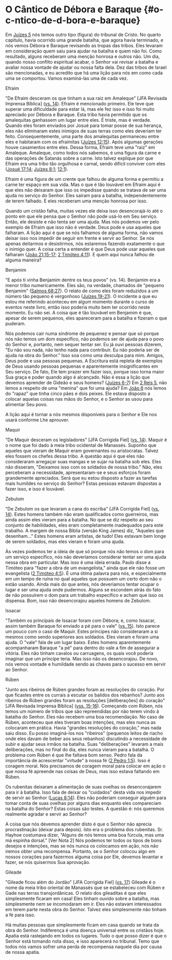 # O Cântico de Débora e Baraque {#o-c-ntico-de-d-bora-e-baraque}

Em [Juízes 5](http://bibliaonline.com.br/acf/jz/5) nós temos outro tipo (figura) do tribunal de Cristo. No quarto capítulo, havia ocorrido uma grande batalha, que agora havia terminado, e nós vemos Débora e Baraque revisando as tropas das tribos. Eles levaram em consideração quem saiu para ajudar na batalha e quem não foi. Como resultado, alguns receberam uma menção honrosa e outros não. Um dia, quando nosso conflito espiritual acabar, o Senhor vai revisar a batalha e avaliar nossa vontade de ajudar ou nossa falta dela. Dez das tribos de Israel são mencionadas, e eu acredito que há uma lição para nós em como cada uma se comportou. Vamos examiná-las uma de cada vez.

Efraim

&quot;De Efraim desceram os que tinham a sua raiz em Amaleque&quot; [JFA Revisada Imprensa Bíblica] ([vs. 14](http://bibliaonline.com.br/acf/jz/5/14)). Efraim é mencionado primeiro. Ele teve que superar uma dificuldade para estar lá, mas ele fez isso e isso foi muito apreciado por Débora e Baraque. Esta tribo havia permitido que os amalequitas ganhassem um lugar entre eles. É triste, mas é verdade. Quando eles foram enviados por Josué para tomar posse de sua herança, eles não eliminaram estes inimigos de suas terras como eles deveriam ter feito. Consequentemente, uma parte dos amalequitas permaneceu entre eles e habitaram com os efraimitas ([Juízes 12:15](http://bibliaonline.com.br/acf/jz/12/15)). Após algumas gerações houve casamentos entre eles. Dessa forma, Efraim teve uma &quot;raiz&quot; em Amaleque. Amaleque, como todos nós sabemos, é uma figura da carne e das operações de Satanás sobre a carne. Isto talvez explique por que Efraim era uma tribo tão orgulhosa e carnal, sendo difícil conviver com eles ([Josué 17:14](http://bibliaonline.com.br/acf/js/17/14); [Juízes 8:1](http://bibliaonline.com.br/acf/jz/8/1); [12:1](http://bibliaonline.com.br/acf/jz/12/1)).

Efraim é uma figura de um crente que falhou de alguma forma e permitiu a carne ter espaço em sua vida. Mas o que é tão louvável em Efraim aqui é que eles não deixaram que isso os impedisse quando se tratava de ser uma ajuda no serviço do Senhor. Eles saíram para a batalha, independentemente de terem falhado. E eles receberam uma menção honrosa por isso.

Quando um cristão falha, muitas vezes ele deixa isso desencorajá-lo até o ponto em que ele pensa que o Senhor não pode usá-lo em Seu serviço. Então, ele desiste e não tenta ser uma ajuda. Mas nós podemos ver pelo exemplo de Efraim que isso não é verdade. Deus pode e usa aqueles que falharam. A lição aqui é que se nós falhamos de alguma forma, não vamos deixar isso nos impedir de seguir em frente e servir ao Senhor. Se nós apenas deitarmos e desistirmos, nós estaremos fazendo exatamente o que o inimigo quer. A coisa certa a entender é que Deus pode usar aqueles que falharam ([João 21:15-17](http://bibliaonline.com.br/acf/jo/21/15-17); [2 Timóteo 4:11](http://bibliaonline.com.br/acf/2tm/4/11)). E quem aqui nunca falhou de alguma maneira?

Benjamim

&quot;E após ti vinha Benjamim dentre os teus povos&quot; (vs. 14). Benjamim era a menor tribo numericamente. Eles são, na verdade, chamados de &quot;pequeno Benjamim&quot; ([Salmos 68:27](http://bibliaonline.com.br/acf/sl/68/27)). O relato de como eles foram reduzidos a um número tão pequeno é vergonhoso ([Juízes 19-21](http://bibliaonline.com.br/acf/jz/19/-21)). O incidente a que eu estou me referindo aconteceu em algum momento durante o curso de eventos neste livro, então isso poderia muito bem ter ocorrido neste momento. Eu não sei. A coisa que é tão louvável em Benjamim é que, apesar de serem pequenos, eles apareceram para a batalha e fizeram o que puderam.

Nós podemos cair numa síndrome de pequenez e pensar que só porque nós não temos um dom específico, não podemos ser de ajuda para o povo do Senhor e, portanto, nem sequer tentar ser. Eu já ouvi pessoas dizerem, &quot;Eu não sou nada, não tenho nada para contribuir. Eu não poderia ser de ajuda na obra do Senhor.&quot; Isso soa como uma desculpa para mim. Amigos, Deus pode e usa pessoas pequenas. A Escritura está repleta de exemplos de Deus usando pessoas pequenas e aparentemente insignificantes em Seu serviço. De fato, Ele tem prazer em fazer isso, porque isso torna maior Sua graça e poder quando algo é alcançado. Não é essa a lição que devemos aprender de Gideão e seus homens? ([Juízes 6-7](http://bibliaonline.com.br/acf/jz/6/-7)) Em [2 Reis 5](http://bibliaonline.com.br/acf/2rs/5), não lemos a respeito de uma &quot;menina&quot; que foi uma ajuda? Em [João 6](http://bibliaonline.com.br/acf/jo/6) nós lemos do &quot;rapaz&quot; que tinha cinco pães e dois peixes. Ele estava disposto a colocar aquelas coisas nas mãos do Senhor, e o Senhor as usou para alimentar Seu povo.

A lição aqui é tornar a nós mesmos disponíveis para o Senhor e Ele nos usará conforme Lhe aprouver.

Maquir

&quot;De Maquir desceram os legisladores&quot; [JFA Corrigida Fiel] ([vs. 14](http://bibliaonline.com.br/acf/jz/5/14)). Maquir é o nome que foi dado à meia tribo ocidental de Manassés. Suponho que aqueles que vieram de Maquir eram governantes ou aristocratas. Talvez eles fossem os chefes dessa tribo. A questão aqui é que eles não consideraram arregaçar suas mangas e se sujar na batalha sob eles. Eles não disseram, &quot;Deixamos isso com os soldados de nossa tribo.&quot; Não, eles perceberam a necessidade, apresentaram-se e seus esforços foram grandemente apreciados. Será que eu estou disposto a fazer as tarefas mais humildes no serviço do Senhor? Estas pessoas estavam dispostas a fazer isso, e isso é louvável.

Zebulom

&quot;De Zebulom os que levaram a cana do escriba&quot; [JFA Corrigida Fiel] ([vs. 14](http://bibliaonline.com.br/acf/jz/5/14)). Estes homens também não eram qualificados como guerreiros, mas ainda assim eles vieram para a batalha. No que se diz respeito ao seu conjunto de habilidades, eles eram completamente inadequados para este trabalho. A margem de nossa Bíblia (versão King James) diz, &quot;Aqueles que desenham...&quot; Estes homens eram artistas, de tudo! Eles estavam bem longe de serem soldados, mas eles vieram e foram uma ajuda.

Às vezes podemos ter a ideia de que só porque nós não temos o dom para um serviço específico, nós não deveríamos considerar tentar ser uma ajuda nessa obra em particular. Mas isso é uma ideia errada. Paulo disse a Timóteo para &quot;fazer a obra de um evangelista,&quot; ainda que ele não fosse um evangelista ([2 Timóteo 4:5](http://bibliaonline.com.br/acf/2tm/4/5)). É uma ótima palavra para nós, e especialmente em um tempo de ruína no qual aqueles que possuem um certo dom não o estão usando. Ainda mais do que antes, nós deveríamos tentar ocupar o lugar e ser uma ajuda onde pudermos. Alguns se escondem atrás do fato de não possuírem o dom para um trabalho específico e acham que isso os dispensa. Bom, isso não desencorajou aqueles homens de Zebulom.

Issacar

&quot;Também os principais de Issacar foram com Débora; e, como Issacar, assim também Baraque foi enviado a pé para o vale&quot; ([vs. 15](http://bibliaonline.com.br/acf/jz/5/15)). Isto parece um pouco com o caso de Maquir. Estes príncipes não consideraram a si mesmos como sendo superiores aos soldados. Eles vieram e foram uma ajuda. O &quot;vale&quot; fala de um lugar baixo. Estes homens aparentemente acompanharam Baraque &quot;a pé&quot; para dentro do vale a fim de assegurar a vitória. Eles não tinham cavalos ou carruagens, os quais você poderia imaginar que um príncipe teria. Mas isso não os desencorajou. De novo, nós vemos vontade e humildade sendo as chaves para o sucesso em servir ao Senhor.

Rúben

&quot;Junto aos ribeiros de Rúben grandes foram as resoluções do coração. Por que ficastes entre os currais a escutar os balidos dos rebanhos? Junto aos ribeiros de Rúben grandes foram as resoluções [deliberações] do coração&quot; [JFA Revisada Imprensa Bíblica] ([vss. 15-16](http://bibliaonline.com.br/acf/jz/15/15-16)). Começando com Rúben, nós temos um número de tribos que são repreendidas por não terem vindo à batalha do Senhor. Eles não recebem uma boa recomendação. No caso de Rúben, aconteceu que eles tiveram boas intenções, mas eles nunca as colocaram em prática. Havia &quot;grandes resoluções do coração,&quot; mas nada saiu disso. Eu posso imaginá-los nos &quot;ribeiros&quot; (pequenos leitos de riacho onde eles davam de beber aos seus rebanhos) discutindo a necessidade de subir e ajudar seus irmãos na batalha. Suas &quot;deliberações&quot; levaram a mais deliberações, mas no final do dia, eles nunca vieram para a batalha. O problema com Rúben é que lhe faltava bom senso. Pedro fala da importância de acrescentar &quot;virtude&quot; à nossa fé ([2 Pedro 1:5](http://bibliaonline.com.br/acf/2pe/1/5)). Isso é coragem moral. Nós precisamos de coragem moral para colocar em ação o que nossa fé apreende nas coisas de Deus, mas isso estava faltando em Rúben.

Os rubenitas deixaram a alimentação de suas ovelhas os desencorajarem para ir à batalha. Isso fala de deixar os &quot;cuidados&quot; desta vida nos impedir de servir ao Senhor ([Lucas 8:14](http://bibliaonline.com.br/acf/lc/8/14)). Eles não poderiam conseguir alguém para tomar conta de suas ovelhas por alguns dias enquanto eles compareciam na batalha do Senhor? Estas coisas são testes. A questão é: nós queremos realmente agradar e servir ao Senhor?

A coisa que nós devemos aprender disto é que o Senhor não aprecia procrastinação (deixar para depois). Isto era o problema dos rubenitas. Sr. Hayhoe costumava dizer, &quot;Alguns de nós temos uma boa fúrcula, mas uma má espinha dorsal.&quot; [Ver Nota 2] Nós podemos ter todos os tipos de bons desejos e intenções, mas se nós nunca os colocamos em ação, nós não iremos obter uma recompensa. Portanto, se o Senhor colocou algo em nossos corações para fazermos alguma coisa por Ele, devemos levantar e fazer, se nós quisermos Sua aprovação.

Gileade

&quot;Gileade ficou além do Jordão&quot; [JFA Corrigida Fiel] ([vs. 17](http://bibliaonline.com.br/acf/jz/5/17)) Gileade é o nome da meia tribo oriental de Manassés que se estabeleceu com Rúben e Gade nas terras transjordânicas. O relato dos gileaditas é que eles simplesmente ficaram em casa! Eles tinham ouvido sobre a batalha, mas simplesmente nem se incomodaram em ir. Eles não estavam interessados em terem parte nesta obra do Senhor. Talvez eles simplesmente não tinham a fé para isso.

Há muitas pessoas que simplesmente ficam em casa quando se trata da obra do Senhor. Indiferença é uma doença universal entre os cristãos hoje. Apatia está rastejando em todos os lugares. Tudo o que posso dizer é que o Senhor está tomando nota disso, e isso aparecerá no tribunal. Temo que todos nós vamos sofrer uma perda de recompensa naquele dia por causa de nossa apatia.